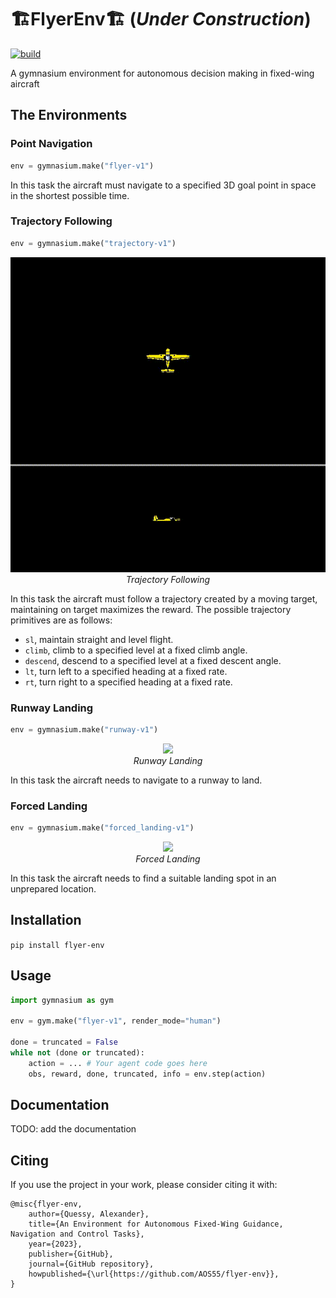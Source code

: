 #  🏗️FlyerEnv🏗️ (*Under Construction*)

[![build](https://github.com/AOS55/FlyerEnv/actions/workflows/build.yml/badge.svg?branch=master)](https://github.com/AOS55/FlyerEnv/actions/workflows/build.yml)

A gymnasium environment for autonomous decision making in fixed-wing aircraft

## The Environments

### Point Navigation

```python
env = gymnasium.make("flyer-v1")
```

In this task the aircraft must navigate to a specified 3D goal point in space in the shortest possible time.


### Trajectory Following

```python
env = gymnasium.make("trajectory-v1")
```

<p align="center">
    <img src="https://github.com/AOS55/FlyerEnv/blob/gh-media/docs/media/straight_level.gif"><br/>
    <em>Trajectory Following</em>
</p>

In this task the aircraft must follow a trajectory created by a moving target, maintaining on target maximizes the reward. The possible trajectory primitives are as follows:
- `sl`, maintain straight and level flight.
- `climb`, climb to a specified level at a fixed climb angle.
- `descend`, descend to a specified level at a fixed descent angle.
- `lt`, turn left to a specified heading at a fixed rate.
- `rt`, turn right to a specified heading at a fixed rate.


### Runway Landing

```python
env = gymnasium.make("runway-v1")
```

<p align="center">
    <img src="https://github.com/AOS55/FlyerEnv/blob/gh-media/docs/media/runway.gif"><br/>
    <em>Runway Landing</em>
</p>

In this task the aircraft needs to navigate to a runway to land.

### Forced Landing

```python
env = gymnasium.make("forced_landing-v1")
```

<p align="center">
    <img src="https://github.com/AOS55/FlyerEnv/blob/gh-media/docs/media/forced_landing.gif"><br/>
    <em>Forced Landing</em>
</p>

In this task the aircraft needs to find a suitable landing spot in an unprepared location.

## Installation

```pip install flyer-env```

## Usage

```python
import gymnasium as gym

env = gym.make("flyer-v1", render_mode="human")

done = truncated = False
while not (done or truncated):
    action = ... # Your agent code goes here
    obs, reward, done, truncated, info = env.step(action)
```

## Documentation

TODO: add the documentation

## Citing

If you use the project in your work, please consider citing it with:

```text
@misc{flyer-env,
    author={Quessy, Alexander},
    title={An Environment for Autonomous Fixed-Wing Guidance, Navigation and Control Tasks},
    year={2023},
    publisher={GitHub},
    journal={GitHub repository},
    howpublished={\url{https://github.com/AOS55/flyer-env}},
}
```